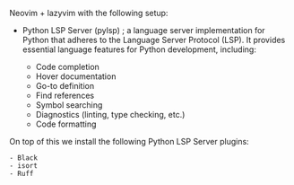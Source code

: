 Neovim + lazyvim with the following setup:

- Python LSP Server (pylsp) ; a language server implementation for Python that adheres to the Language Server Protocol (LSP). It provides essential language features for Python development, including:

    - Code completion
    - Hover documentation
    - Go-to definition
    - Find references
    - Symbol searching
    - Diagnostics (linting, type checking, etc.)
    - Code formatting
 
On top of this we install the following Python LSP Server plugins:

    - Black
    - isort
    - Ruff
